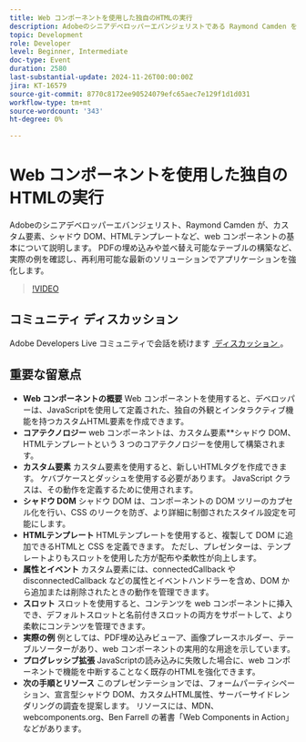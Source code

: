 ```yaml
---
title: Web コンポーネントを使用した独自のHTMLの実行
description: Adobeのシニアデベロッパーエバンジェリストである Raymond Camden を使用して、web コンポーネントの基本を学びます。これには、カスタムPDF、シャドウ DOM、HTMLテンプレートが含まれ、要素の埋め込みや並べ替え可能なテーブルの構築などの実践的な例があります。
topic: Development
role: Developer
level: Beginner, Intermediate
doc-type: Event
duration: 2580
last-substantial-update: 2024-11-26T00:00:00Z
jira: KT-16579
source-git-commit: 8770c8172ee90524079efc65aec7e129f1d1d031
workflow-type: tm+mt
source-wordcount: '343'
ht-degree: 0%

---
```



# Web コンポーネントを使用した独自のHTMLの実行

Adobeのシニアデベロッパーエバンジェリスト、Raymond Camden が、カスタム要素、シャドウ DOM、HTMLテンプレートなど、web コンポーネントの基本について説明します。 PDFの埋め込みや並べ替え可能なテーブルの構築など、実際の例を確認し、再利用可能な最新のソリューションでアプリケーションを強化します。

>[!VIDEO](https://video.tv.adobe.com/v/3440406/?learn=on&enablevpops)

## コミュニティ ディスカッション

Adobe Developers Live コミュニティで会話を続けます [&#x200B; ディスカッション &#x200B;](https://adobe.ly/48PRE63)。

## 重要な留意点

* **Web コンポーネントの概要** Web コンポーネントを使用すると、デベロッパーは、JavaScriptを使用して定義された、独自の外観とインタラクティブ機能を持つカスタムHTML要素を作成できます。
* **コアテクノロジー** web コンポーネントは、カスタム要素**シャドウ DOM、HTMLテンプレートという 3 つのコアテクノロジーを使用して構築されます。
* **カスタム要素** カスタム要素を使用すると、新しいHTMLタグを作成できます。 ケバブケースとダッシュを使用する必要があります。 JavaScript クラスは、その動作を定義するために使用されます。
* **シャドウ DOM** シャドウ DOM は、コンポーネントの DOM ツリーのカプセル化を行い、CSS のリークを防ぎ、より詳細に制御されたスタイル設定を可能にします。
* **HTMLテンプレート** HTMLテンプレートを使用すると、複製して DOM に追加できるHTMLと CSS を定義できます。 ただし、プレゼンターは、テンプレートよりもスロットを使用した方が配布や柔軟性が向上します。
* **属性とイベント** カスタム要素には、connectedCallback や disconnectedCallback などの属性とイベントハンドラーを含め、DOM から追加または削除されたときの動作を管理できます。
* **スロット** スロットを使用すると、コンテンツを web コンポーネントに挿入でき、デフォルトスロットと名前付きスロットの両方をサポートして、より柔軟にコンテンツを管理できます。
* **実際の例** 例としては、PDF埋め込みビューア、画像プレースホルダー、テーブルソーターがあり、web コンポーネントの実用的な用途を示しています。
* **プログレッシブ拡張** JavaScriptの読み込みに失敗した場合に、web コンポーネントで機能を中断することなく既存のHTMLを強化できます。
* **次の手順とリソース** このプレゼンテーションでは、フォームパーティシペーション、宣言型シャドウ DOM、カスタムHTML属性、サーバーサイドレンダリングの調査を提案します。 リソースには、MDN、webcomponents.org、Ben Farrell の著書「Web Components in Action」などがあります。